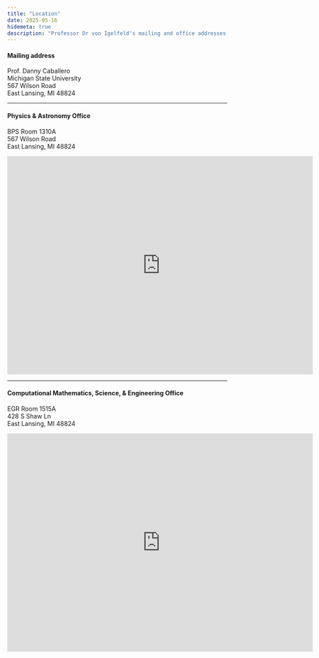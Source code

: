 ```yaml
---
title: "Location"
date: 2025-05-16
hidemeta: true
description: "Professor Dr von Igelfeld's mailing and office addresses at the Institute of Romance Philology."
---
```


#### Mailing address

Prof. Danny Caballero <br>
Michigan State University <br>
567 Wilson Road<br>
East Lansing, MI 48824

---

#### Physics & Astronomy Office
BPS Room 1310A <br>
567 Wilson Road <br>
East Lansing, MI 48824 

<iframe src="https://www.google.com/maps/embed?pb=!1m18!1m12!1m3!1d2931.0321233440113!2d-84.47822058662831!3d42.72421081189482!2m3!1f0!2f0!3f0!3m2!1i1024!2i768!4f13.1!3m3!1m2!1s0x8822c2868dda95d7%3A0x65a12c279a2ca6!2sPhysics%20and%20Astronomy!5e0!3m2!1sen!2sus!4v1747413964428!5m2!1sen!2sus" width="700" height="500" style="border:0;" allowfullscreen="" loading="lazy" referrerpolicy="no-referrer-when-downgrade"></iframe>

---


#### Computational Mathematics, Science, & Engineering Office

EGR Room 1515A <br>
428 S Shaw Ln <br>
East Lansing, MI 48824

<iframe src="https://www.google.com/maps/embed?pb=!1m18!1m12!1m3!1d2931.034424202802!2d-84.48359228662827!3d42.72416211189828!2m3!1f0!2f0!3f0!3m2!1i1024!2i768!4f13.1!3m3!1m2!1s0x8822c3f04c1f20d9%3A0xa13a78e031dd8740!2sCMSE!5e0!3m2!1sen!2sus!4v1747414028272!5m2!1sen!2sus" width="700" height="500" style="border:0;" allowfullscreen="" loading="lazy"></iframe>






